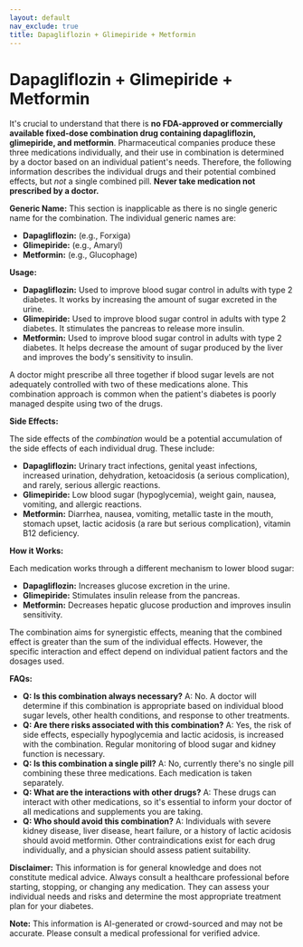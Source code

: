 ```yaml
---
layout: default
nav_exclude: true
title: Dapagliflozin + Glimepiride + Metformin
---
```


# Dapagliflozin + Glimepiride + Metformin

It's crucial to understand that there is **no FDA-approved or commercially available fixed-dose combination drug containing dapagliflozin, glimepiride, and metformin**.  Pharmaceutical companies produce these three medications individually, and their use in combination is determined by a doctor based on an individual patient's needs.  Therefore, the following information describes the individual drugs and their potential combined effects, but *not* a single combined pill.  **Never take medication not prescribed by a doctor.**

**Generic Name:**  This section is inapplicable as there is no single generic name for the combination.  The individual generic names are:

* **Dapagliflozin:**  (e.g., Forxiga)
* **Glimepiride:** (e.g., Amaryl)
* **Metformin:** (e.g., Glucophage)

**Usage:**

* **Dapagliflozin:**  Used to improve blood sugar control in adults with type 2 diabetes. It works by increasing the amount of sugar excreted in the urine.
* **Glimepiride:** Used to improve blood sugar control in adults with type 2 diabetes. It stimulates the pancreas to release more insulin.
* **Metformin:** Used to improve blood sugar control in adults with type 2 diabetes. It helps decrease the amount of sugar produced by the liver and improves the body's sensitivity to insulin.

A doctor might prescribe all three together if blood sugar levels are not adequately controlled with two of these medications alone.  This combination approach is common when the patient's diabetes is poorly managed despite using two of the drugs.

**Side Effects:**

The side effects of the *combination* would be a potential accumulation of the side effects of each individual drug.  These include:

* **Dapagliflozin:** Urinary tract infections, genital yeast infections, increased urination, dehydration, ketoacidosis (a serious complication), and rarely, serious allergic reactions.
* **Glimepiride:** Low blood sugar (hypoglycemia), weight gain, nausea, vomiting, and allergic reactions.
* **Metformin:** Diarrhea, nausea, vomiting, metallic taste in the mouth, stomach upset, lactic acidosis (a rare but serious complication), vitamin B12 deficiency.


**How it Works:**

Each medication works through a different mechanism to lower blood sugar:

* **Dapagliflozin:**  Increases glucose excretion in the urine.
* **Glimepiride:** Stimulates insulin release from the pancreas.
* **Metformin:** Decreases hepatic glucose production and improves insulin sensitivity.


The combination aims for synergistic effects, meaning that the combined effect is greater than the sum of the individual effects.  However, the specific interaction and effect depend on individual patient factors and the dosages used.

**FAQs:**

* **Q: Is this combination always necessary?** A: No.  A doctor will determine if this combination is appropriate based on individual blood sugar levels, other health conditions, and response to other treatments.
* **Q: Are there risks associated with this combination?** A: Yes, the risk of side effects, especially hypoglycemia and lactic acidosis, is increased with the combination.  Regular monitoring of blood sugar and kidney function is necessary.
* **Q: Is this combination a single pill?** A: No, currently there's no single pill combining these three medications. Each medication is taken separately.
* **Q: What are the interactions with other drugs?** A: These drugs can interact with other medications, so it's essential to inform your doctor of all medications and supplements you are taking.
* **Q:  Who should avoid this combination?** A: Individuals with severe kidney disease, liver disease, heart failure, or a history of lactic acidosis should avoid metformin.  Other contraindications exist for each drug individually, and a physician should assess patient suitability.

**Disclaimer:** This information is for general knowledge and does not constitute medical advice. Always consult a healthcare professional before starting, stopping, or changing any medication.  They can assess your individual needs and risks and determine the most appropriate treatment plan for your diabetes.


**Note:** This information is AI-generated or crowd-sourced and may not be accurate. Please consult a medical professional for verified advice.